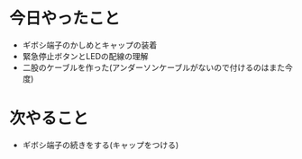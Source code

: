 # 今日やったこと
- ギボシ端子のかしめとキャップの装着
- 緊急停止ボタンとLEDの配線の理解
- 二股のケーブルを作った(アンダーソンケーブルがないので付けるのはまた今度)
# 次やること
- ギボシ端子の続きをする(キャップをつける)